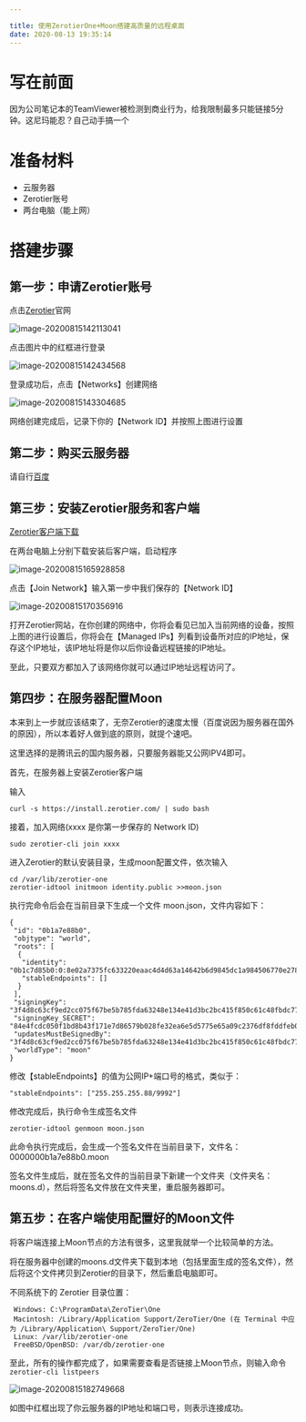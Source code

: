 ```yaml
---

title: 使用ZerotierOne+Moon搭建高质量的远程桌面
date: 2020-08-13 19:35:14
---
```


# 写在前面

因为公司笔记本的TeamViewer被检测到商业行为，给我限制最多只能链接5分钟。这尼玛能忍？自己动手搞一个

# 准备材料

* 云服务器
* Zerotier账号
* 两台电脑（能上网）

# 搭建步骤

## 第一步：申请Zerotier账号

点击[Zerotier](https://www.zerotier.com/)官网

![image-20200815142113041](https://typora-img-1252867373.cos.ap-chengdu.myqcloud.com/20200815142113.png)

点击图片中的红框进行登录

![image-20200815142434568](https://typora-img-1252867373.cos.ap-chengdu.myqcloud.com/20200815142434.png)

登录成功后，点击【Networks】创建网络

![image-20200815143304685](https://typora-img-1252867373.cos.ap-chengdu.myqcloud.com/20200815143304.png)

网络创建完成后，记录下你的【Network ID】并按照上图进行设置

## 第二步：购买云服务器

请自行[百度](https://www.baidu.com/)

## 第三步：安装Zerotier服务和客户端

[Zerotier客户端下载](https://www.zerotier.com/download/)

在两台电脑上分别下载安装后客户端，启动程序

![image-20200815165928858](https://typora-img-1252867373.cos.ap-chengdu.myqcloud.com/20200815165928.png)

点击【Join Network】输入第一步中我们保存的【Network ID】

![image-20200815170356916](https://typora-img-1252867373.cos.ap-chengdu.myqcloud.com/20200815170357.png)

打开Zerotier网站，在你创建的网络中，你将会看见已加入当前网络的设备，按照上图的进行设置后，你将会在【Managed IPs】列看到设备所对应的IP地址，保存这个IP地址，该IP地址将是你以后你设备远程链接的IP地址。

至此，只要双方都加入了该网络你就可以通过IP地址远程访问了。

## 第四步：在服务器配置Moon

本来到上一步就应该结束了，无奈Zerotier的速度太慢（百度说因为服务器在国外的原因），所以本着好人做到底的原则，就提个速吧。

这里选择的是腾讯云的国内服务器，只要服务器能又公网IPV4即可。

首先，在服务器上安装Zerotier客户端

输入

```
curl -s https://install.zerotier.com/ | sudo bash
```

接着，加入网络(xxxx 是你第一步保存的 Network ID)

```
sudo zerotier-cli join xxxx
```

进入Zerotier的默认安装目录，生成moon配置文件，依次输入

```
cd /var/lib/zerotier-one
zerotier-idtool initmoon identity.public >>moon.json
```

执行完命令后会在当前目录下生成一个文件 moon.json，文件内容如下：

```
{
 "id": "0b1a7e88b0",
 "objtype": "world",
 "roots": [
  {
   "identity": "0b1c7d85b0:0:8e02a7375fc633220eaac4d4d63a14642b6d9845dc1a984506770e278a86901fa54257d554378934ab66c7e3b923b6686b1be6dc0e239efbde764aad3a6419a3",
   "stableEndpoints": []
  }
 ],
 "signingKey": "3f4d8c63cf9ed2cc075f67be5b785fda63248e134e41d3bc2bc415f850c61c48fbdc7750e2cc9910887423f660f63cb82463b7baf0613b8321005a99b4516948",
 "signingKey_SECRET": "84e4fcdc050f1bd8b43f171e7d86579b028fe32ea6e5d5775e65a09c2376df8fddfeb06b5817c43c02bb0f84a622ed06f303eb2aa5d30249bbd2406f6cbc8a31",
 "updatesMustBeSignedBy": "3f4d8c63cf9ed2cc075f67be5b785fda63248e134e41d3bc2bc415f850c61c48fbdc7750e2cc9910887423f660f63cb82463b7baf0613b8321005a99b4516948",
 "worldType": "moon"
}

```

修改【stableEndpoints】的值为公网IP+端口号的格式，类似于：

```
"stableEndpoints": ["255.255.255.88/9992"]
```

修改完成后，执行命令生成签名文件

```
zerotier-idtool genmoon moon.json
```

此命令执行完成后，会生成一个签名文件在当前目录下，文件名：0000000b1a7e88b0.moon 

签名文件生成后，就在签名文件的当前目录下新建一个文件夹（文件夹名：moons.d），然后将签名文件放在文件夹里，重启服务器即可。

## 第五步：在客户端使用配置好的Moon文件

将客户端连接上Moon节点的方法有很多，这里我就举一个比较简单的方法。

将在服务器中创建的moons.d文件夹下载到本地（包括里面生成的签名文件），然后将这个文件拷贝到Zerotier的目录下，然后重启电脑即可。

不同系统下的 Zerotier 目录位置：

```
 Windows: C:\ProgramData\ZeroTier\One
 Macintosh: /Library/Application Support/ZeroTier/One (在 Terminal 中应为 /Library/Application\ Support/ZeroTier/One)
 Linux: /var/lib/zerotier-one
 FreeBSD/OpenBSD: /var/db/zerotier-one
```

至此，所有的操作都完成了，如果需要查看是否链接上Moon节点，则输入命令`zerotier-cli listpeers`

![image-20200815182749668](https://typora-img-1252867373.cos.ap-chengdu.myqcloud.com/20200815182749.png)

如图中红框出现了你云服务器的IP地址和端口号，则表示连接成功。